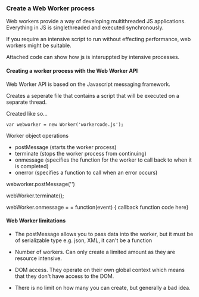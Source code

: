 ### Create a Web Worker process

Web workers provide a way of developing multithreaded JS applications. Everything in JS is singlethreaded and executed synchronously.

If you require an intensive script to run without effecting performance, web workers might be suitable.

Attached code can show how js is interuppted by intensive processes.

#### Creating a worker process with the Web Worker API

Web Worker API is based on the Javascript messaging framework.

Creates a seperate file that contains a script that will be executed on a separate thread.

Created like so...
```
var webworker = new Worker('workercode.js');
```

Worker object operations
- postMessage (starts the worker process)
- terminate (stops the worker process from continuing)
- onmessage (specifies the function for the worker to call back to when it is completed)
- onerror (specifies a function to call when an error occurs)

webworker.postMessage('')

webWorker.terminate();

webWorker.onmessage = = function(event) { callback function code here} 


#### Web Worker limitations

 - The postMessage allows you to pass data into the worker, but it must be of serializable type e.g. json, XML, it can't be a function
 
 - Number of workers. Can only create a limited amount as they are resource intensive.
 
 - DOM access. They operate on their own global context which means that they don't have access to the DOM.
 
 - There is no limit on how many you can create, but generally a bad idea.